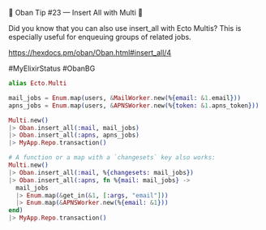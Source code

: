 💎 Oban Tip #23 — Insert All with Multi 💎

Did you know that you can also use insert_all with Ecto Multis? This is especially useful for enqueuing groups of related jobs.

https://hexdocs.pm/oban/Oban.html#insert_all/4

#MyElixirStatus #ObanBG

```elixir
alias Ecto.Multi

mail_jobs = Enum.map(users, &MailWorker.new(%{email: &1.email}))
apns_jobs = Enum.map(users, &APNSWorker.new(%{token: &1.apns_token}))

Multi.new()
|> Oban.insert_all(:mail, mail_jobs)
|> Oban.insert_all(:apns, apns_jobs)
|> MyApp.Repo.transaction()

# A function or a map with a `changesets` key also works:
Multi.new()
|> Oban.insert_all(:mail, %{changesets: mail_jobs})
|> Oban.insert_all(:apns, fn %{mail: mail_jobs} ->
  mail_jobs
  |> Enum.map(&get_in(&1, [:args, "email"]))
  |> Enum.map(&APNSWorker.new(%{email: &1}))
end)
|> MyApp.Repo.transaction()
```
